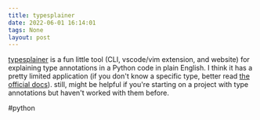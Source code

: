 ```yaml
---
title: typesplainer
date: 2022-06-01 16:14:01
tags: None
layout: post
---
```


[typesplainer](https://github.com/typesplainer/typesplainer) is a fun little tool (CLI, vscode/vim extension, and website) for explaining type annotations in a Python code in plain English. I think it has a pretty limited application (if you don't know a specific type, better read [the official docs](https://docs.python.org/3/library/typing.html)). still, might be helpful if you're starting on a project with type annotations but haven't worked with them before.

#python
